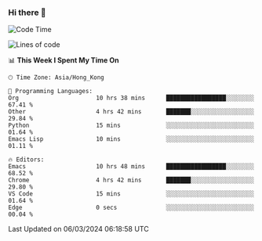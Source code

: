 ### Hi there 👋

<!--
**nicehiro/nicehiro** is a ✨ _special_ ✨ repository because its `README.md` (this file) appears on your GitHub profile.

Here are some ideas to get you started:

- 🔭 I’m currently working on ...
- 🌱 I’m currently learning ...
- 👯 I’m looking to collaborate on ...
- 🤔 I’m looking for help with ...
- 💬 Ask me about ...
- 📫 How to reach me: ...
- 😄 Pronouns: ...
- ⚡ Fun fact: ...
-->

<!--START_SECTION:waka-->
![Code Time](http://img.shields.io/badge/Code%20Time-276%20hrs%2039%20mins-blue)

![Lines of code](https://img.shields.io/badge/From%20Hello%20World%20I%27ve%20Written-2.6%20million%20lines%20of%20code-blue)

📊 **This Week I Spent My Time On** 

```text
🕑︎ Time Zone: Asia/Hong_Kong

💬 Programming Languages: 
Org                      10 hrs 38 mins      █████████████████░░░░░░░░   67.41 % 
Other                    4 hrs 42 mins       ███████░░░░░░░░░░░░░░░░░░   29.84 % 
Python                   15 mins             ░░░░░░░░░░░░░░░░░░░░░░░░░   01.64 % 
Emacs Lisp               10 mins             ░░░░░░░░░░░░░░░░░░░░░░░░░   01.11 % 

🔥 Editors: 
Emacs                    10 hrs 48 mins      █████████████████░░░░░░░░   68.52 % 
Chrome                   4 hrs 42 mins       ███████░░░░░░░░░░░░░░░░░░   29.80 % 
VS Code                  15 mins             ░░░░░░░░░░░░░░░░░░░░░░░░░   01.64 % 
Edge                     0 secs              ░░░░░░░░░░░░░░░░░░░░░░░░░   00.04 % 
```


 Last Updated on 06/03/2024 06:18:58 UTC
<!--END_SECTION:waka-->
